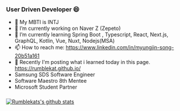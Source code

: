 ### User Driven Developer 😄
- 💬 My MBTI is INTJ 
- 🔭 I’m currently working on Naver Z (Zepeto)
- 🌱 I’m currently learning Spring Boot , Typescript, React, Next.js, GraphQL, Kotlin, Vue, Nuxt, Nodejs(MSA)
- 📫 How to reach me: https://www.linkedin.com/in/myungjin-song-20b51a161
- 🌱 Recently I'm posting what i learned today in this page. https://rumblekat.github.io/
- Samsung SDS Software Engineer
- Software Maestro 8th Mentee
- Microsoft Student Partner 
### 
[![Rumblekats's github stats](https://github-readme-stats.vercel.app/api?username=rumblekat)](https://github.com/rumblekat/github-readme-stats)


<!--
**RumbleKAT/RumbleKAT** is a ✨ _special_ ✨ repository because its `README.md` (this file) appears on your GitHub profile.

Here are some ideas to get you started:

- 🔭 I’m currently working on ...
- 🌱 I’m currently learning ...
- 👯 I’m looking to collaborate on ...
- 🤔 I’m looking for help with ...
- 💬 Ask me about ...
- 📫 How to reach me: ...
- 😄 Pronouns: ...
- ⚡ Fun fact: ...
-->
